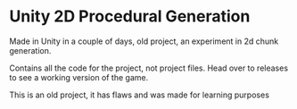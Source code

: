 # Unity 2D Procedural Generation
Made in Unity in a couple of days, old project, an experiment in 2d chunk generation.

Contains all the code for the project, not project files. Head over to releases to see a working version of the game.

This is an old project, it has flaws and was made for learning purposes
